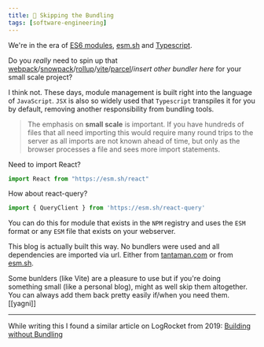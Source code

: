 ```yaml
---
title: 🧶 Skipping the Bundling
tags: [software-engineering]
---
```


We're in the era of [ES6 modules](https://developer.mozilla.org/en-US/docs/Web/JavaScript/Guide/Modules), [esm.sh](https://esm.sh) and [Typescript](https://www.typescriptlang.org/).

Do you _really_ need to spin up that [webpack](https://webpack.js.org/)/[snowpack](https://www.snowpack.dev/)/[rollup](https://rollupjs.org/guide/en/)/[vite](https://vitejs.dev/)/[parcel](https://parceljs.org/)/_insert other bundler here_ for your small scale project?

I think not. These days, module management is built right into the language of `JavaScript`. `JSX` is also so widely used that `Typescript` transpiles it for you by default, removing another responsibility from bundling tools.

> The emphasis on **small scale** is important. If you have hundreds of files that all need importing this would require many round trips to the server as all imports are not known ahead of time, but only as the browser processes a file and sees more import statements.

Need to import React?

```javascript
import React from "https://esm.sh/react"
```

How about react-query?

```javascript
import { QueryClient } from 'https://esm.sh/react-query'
```

You can do this for module that exists in the `NPM` registry and uses the `ESM` format or any `ESM` file that exists on your webserver.

This blog is actually built this way. No bundlers were used and all dependencies are imported via url. Either from [tantaman.com](https://tantaman.com) or from [esm.sh](https://esm.sh).

Some bunlders (like Vite) are a pleasure to use but if you're doing something small (like a personal blog), might as well skip them altogether. You can always add them back pretty easily if/when you need them. [[yagni]]

---
While writing this I found a similar article on LogRocket from 2019: [Building without Bundling](https://blog.logrocket.com/building-without-bundling/)